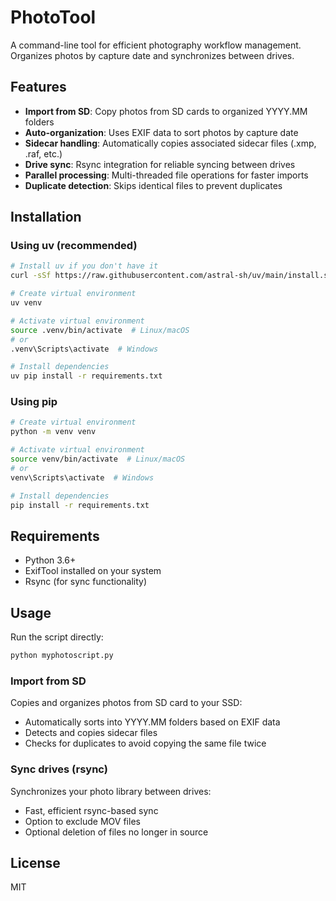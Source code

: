 # PhotoTool

A command-line tool for efficient photography workflow management. Organizes photos by capture date and synchronizes between drives.

## Features

- **Import from SD**: Copy photos from SD cards to organized YYYY.MM folders
- **Auto-organization**: Uses EXIF data to sort photos by capture date
- **Sidecar handling**: Automatically copies associated sidecar files (.xmp, .raf, etc.)
- **Drive sync**: Rsync integration for reliable syncing between drives
- **Parallel processing**: Multi-threaded file operations for faster imports
- **Duplicate detection**: Skips identical files to prevent duplicates

## Installation

### Using uv (recommended)

```bash
# Install uv if you don't have it
curl -sSf https://raw.githubusercontent.com/astral-sh/uv/main/install.sh | bash

# Create virtual environment
uv venv

# Activate virtual environment
source .venv/bin/activate  # Linux/macOS
# or
.venv\Scripts\activate  # Windows

# Install dependencies
uv pip install -r requirements.txt
```

### Using pip

```bash
# Create virtual environment
python -m venv venv

# Activate virtual environment
source venv/bin/activate  # Linux/macOS
# or
venv\Scripts\activate  # Windows

# Install dependencies
pip install -r requirements.txt
```

## Requirements

- Python 3.6+
- ExifTool installed on your system
- Rsync (for sync functionality)

## Usage

Run the script directly:

```bash
python myphotoscript.py
```

### Import from SD

Copies and organizes photos from SD card to your SSD:

- Automatically sorts into YYYY.MM folders based on EXIF data
- Detects and copies sidecar files
- Checks for duplicates to avoid copying the same file twice

### Sync drives (rsync)

Synchronizes your photo library between drives:

- Fast, efficient rsync-based sync
- Option to exclude MOV files
- Optional deletion of files no longer in source

## License

MIT

